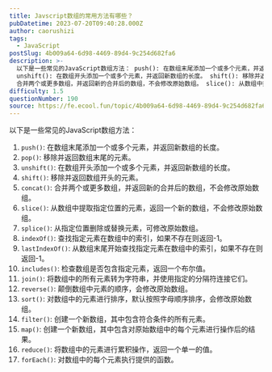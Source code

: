 ```yaml
---
title: Javscript数组的常用方法有哪些？
pubDatetime: 2023-07-20T09:40:28.000Z
author: caorushizi
tags:
  - JavaScript
postSlug: 4b009a64-6d98-4469-89d4-9c254d682fa6
description: >-
  以下是一些常见的JavaScript数组方法： push(): 在数组末尾添加一个或多个元素，并返回新数组的长度。 pop(): 移除并返回数组末尾的元素。
  unshift(): 在数组开头添加一个或多个元素，并返回新数组的长度。 shift(): 移除并返回数组开头的元素。 concat():
  合并两个或更多数组，并返回新的合并后的数组，不会修改原始数组。 slice(): 从数组中提取指定位置
difficulty: 1.5
questionNumber: 190
source: https://fe.ecool.fun/topic/4b009a64-6d98-4469-89d4-9c254d682fa6
---
```


以下是一些常见的JavaScript数组方法：

1. `push()`: 在数组末尾添加一个或多个元素，并返回新数组的长度。
2. `pop()`: 移除并返回数组末尾的元素。
3. `unshift()`: 在数组开头添加一个或多个元素，并返回新数组的长度。
4. `shift()`: 移除并返回数组开头的元素。
5. `concat()`: 合并两个或更多数组，并返回新的合并后的数组，不会修改原始数组。
6. `slice()`: 从数组中提取指定位置的元素，返回一个新的数组，不会修改原始数组。
7. `splice()`: 从指定位置删除或替换元素，可修改原始数组。
8. `indexOf()`: 查找指定元素在数组中的索引，如果不存在则返回-1。
9. `lastIndexOf()`: 从数组末尾开始查找指定元素在数组中的索引，如果不存在则返回-1。
10. `includes()`: 检查数组是否包含指定元素，返回一个布尔值。
11. `join()`: 将数组中的所有元素转为字符串，并使用指定的分隔符连接它们。
12. `reverse()`: 颠倒数组中元素的顺序，会修改原始数组。
13. `sort()`: 对数组中的元素进行排序，默认按照字母顺序排序，会修改原始数组。
14. `filter()`: 创建一个新数组，其中包含符合条件的所有元素。
15. `map()`: 创建一个新数组，其中包含对原始数组中的每个元素进行操作后的结果。
16. `reduce()`: 将数组中的元素进行累积操作，返回一个单一的值。
17. `forEach()`: 对数组中的每个元素执行提供的函数。
